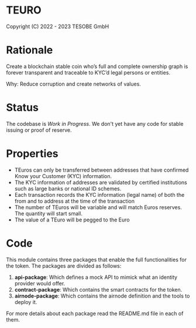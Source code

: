 # TEURO

Copyright (C) 2022 - 2023 TESOBE GmbH


# Rationale
Create a blockchain stable coin who’s full and complete ownership graph is forever transparent and traceable to KYC’d legal persons or entities.

Why: Reduce corruption and create networks of values.

# Status

The codebase is *Work in Progress*. We don't yet have any code for stable issuing or proof of reserve.



# Properties

* TEuros can only be transferred between addresses that have confirmed Know your Customer (KYC) information.
* The KYC information of addresses are validated by certified institutions such as large banks or national ID schemes.
* Each transaction records the KYC information (legal name) of both the from and to address at the time of the transaction
* The number of TEuros will be variable and will match Euros reserves. The quantity will start small.
* The value of a TEuro will be pegged to the Euro



# Code

This module contains three packages that enable the full functionalities for the token.
The packages are divided as follows:

1. **api-package**: Which defines a mock API to mimick what an identity provider would offer.
2. **contract-package**: Which contains the smart contracts for the token.
3. **airnode-package**: Which contains the airnode definition and the tools to deploy it.

For more details about each package read the README.md file in each of them.

